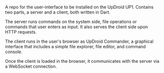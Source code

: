 A repo for the user-interface to be installed on the UpDroid UP1. Contains two parts, a server and a client, both written in Dart.

The server runs commands on the system side, file operations or commands that user enters as input. It also serves the client side upon HTTP requests.

The client runs in the user's browser as UpDroid Commander, a graphical interface that includes a simple file explorer, file editor, and command console.

Once the client is loaded in the browser, it communicates with the server via a WebSocket connection.